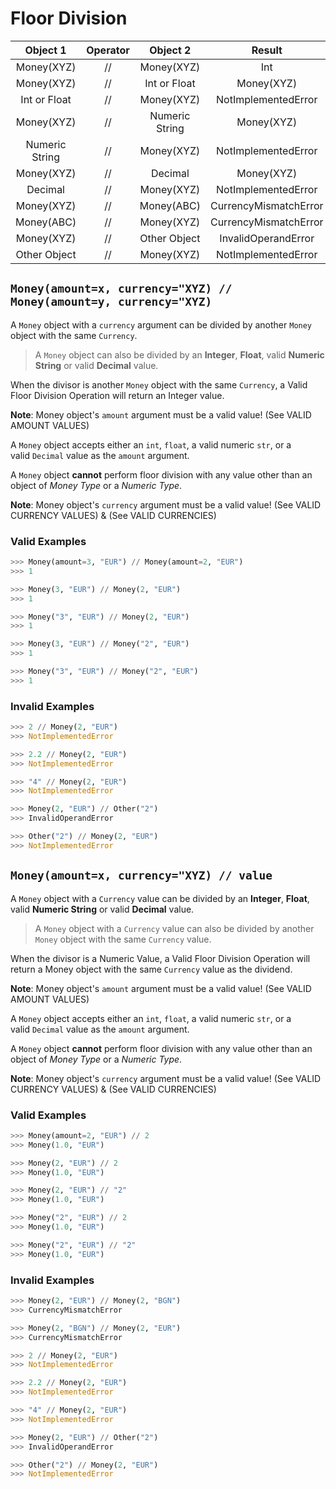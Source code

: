 # Floor Division

| Object 1 | Operator | Object 2 | Result | Validity |
| :--: | :--: | :--: | :--: | :--: |
| Money(XYZ) | // | Money(XYZ) | Int | Valid |
| Money(XYZ) | // | Int or Float | Money(XYZ) | Valid |
| Int or Float  | // | Money(XYZ) | NotImplementedError | Invalid |
| Money(XYZ) | // | Numeric String | Money(XYZ) | Valid |
| Numeric String  | // | Money(XYZ) | NotImplementedError | Invalid |
| Money(XYZ) | // | Decimal | Money(XYZ) | Valid |
| Decimal  | // | Money(XYZ) | NotImplementedError | Invalid |
| Money(XYZ) | // | Money(ABC) | CurrencyMismatchError | Invalid |
| Money(ABC) | // | Money(XYZ) | CurrencyMismatchError | Invalid |
| Money(XYZ) | // | Other Object | InvalidOperandError | Invalid |
| Other Object | // | Money(XYZ) | NotImplementedError | Invalid |


## `Money(amount=x, currency="XYZ) // Money(amount=y, currency="XYZ)`

A `Money` object with a `currency` argument can be divided by another `Money` object with the same `Currency`.

> A `Money` object can also be divided by an **Integer**, **Float**, valid **Numeric String** or valid **Decimal** value.

When the divisor is another `Money` object with the same `Currency`, a Valid Floor Division Operation will return an Integer value.

**Note**: Money object's `amount` argument must be a valid value! (See VALID AMOUNT VALUES)

A `Money` object accepts either an `int`, `float`, a valid numeric `str`, or a valid `Decimal` value as the `amount` argument.

A `Money` object **cannot** perform floor division with any value other than an object of *Money Type* or a *Numeric Type*.

**Note**: Money object's `currency` argument must be a valid value! (See VALID CURRENCY VALUES) & (See VALID CURRENCIES)

### Valid Examples

```python
>>> Money(amount=3, "EUR") // Money(amount=2, "EUR")
>>> 1
```

```python
>>> Money(3, "EUR") // Money(2, "EUR")
>>> 1
```

```python
>>> Money("3", "EUR") // Money(2, "EUR")
>>> 1
```

```python
>>> Money(3, "EUR") // Money("2", "EUR")
>>> 1
```

```python
>>> Money("3", "EUR") // Money("2", "EUR")
>>> 1
```

### Invalid Examples

```python
>>> 2 // Money(2, "EUR")
>>> NotImplementedError
```

```python
>>> 2.2 // Money(2, "EUR")
>>> NotImplementedError
```

```python
>>> "4" // Money(2, "EUR")
>>> NotImplementedError
```

```python
>>> Money(2, "EUR") // Other("2")
>>> InvalidOperandError
```

```python
>>> Other("2") // Money(2, "EUR")
>>> NotImplementedError
```


## `Money(amount=x, currency="XYZ) // value`

A `Money` object with a `Currency` value can be divided by an **Integer**, **Float**, valid **Numeric String** or valid **Decimal** value.

> A `Money` object with a `Currency` value can also be divided by another `Money` object with the same `Currency` value.

When the divisor is a Numeric Value, a Valid Floor Division Operation will return a Money object with the same `Currency` value as the dividend.

**Note**: Money object's `amount` argument must be a valid value! (See VALID AMOUNT VALUES)

A `Money` object accepts either an `int`, `float`, a valid numeric `str`, or a valid `Decimal` value as the `amount` argument.

A `Money` object **cannot** perform floor division with any value other than an object of *Money Type* or a *Numeric Type*.

**Note**: Money object's `currency` argument must be a valid value! (See VALID CURRENCY VALUES) & (See VALID CURRENCIES)

### Valid Examples

```python
>>> Money(amount=2, "EUR") // 2
>>> Money(1.0, "EUR")
```

```python
>>> Money(2, "EUR") // 2
>>> Money(1.0, "EUR")
```

```python
>>> Money(2, "EUR") // "2"
>>> Money(1.0, "EUR")
```

```python
>>> Money("2", "EUR") // 2
>>> Money(1.0, "EUR")
```

```python
>>> Money("2", "EUR") // "2"
>>> Money(1.0, "EUR")
```

### Invalid Examples

```python
>>> Money(2, "EUR") // Money(2, "BGN")
>>> CurrencyMismatchError
```

```python
>>> Money(2, "BGN") // Money(2, "EUR")
>>> CurrencyMismatchError
```

```python
>>> 2 // Money(2, "EUR")
>>> NotImplementedError
```

```python
>>> 2.2 // Money(2, "EUR")
>>> NotImplementedError
```

```python
>>> "4" // Money(2, "EUR")
>>> NotImplementedError
```

```python
>>> Money(2, "EUR") // Other("2")
>>> InvalidOperandError
```

```python
>>> Other("2") // Money(2, "EUR")
>>> NotImplementedError
```

